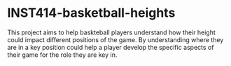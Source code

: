 # INST414-basketball-heights

This project aims to help baskteball players understand how their height could impact different positions of the game. By understanding where they are in a key position could help a player develop the specific aspects of their game for the role they are key in.
